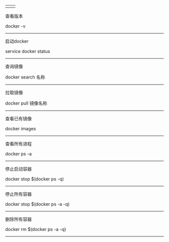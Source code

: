 |  |  |
| :--- | :--- |
|  |  |

查看版本

docker -v

---

启动docker

service docker status

---

查询镜像

docker search 名称

---

拉取镜像

docker pull 镜像名称

---

查看已有镜像

docker images

---

查看所有进程

docker ps -a

---

停止启动容器

docker stop $\(docker ps -q\)

---

停止所有容器

docker stop $\(docker ps -a -q\)

---

删除所有容器

docker rm $\(docker ps -a -q\)

---



